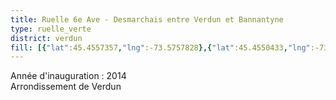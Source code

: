 ```yaml
---
title: Ruelle 6e Ave - Desmarchais entre Verdun et Bannantyne
type: ruelle_verte
district: verdun
fill: [{"lat":45.4557357,"lng":-73.5757828},{"lat":45.4550433,"lng":-73.5757828},{"lat":45.4554046,"lng":-73.5757828},{"lat":45.4552541,"lng":-73.5725212},{"lat":45.4555852,"lng":-73.5724783},{"lat":45.4549229,"lng":-73.5725212}]
---
```


Année d'inauguration : 2014<br>Arrondissement de Verdun            